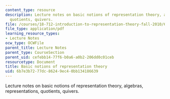 ```yaml
---
content_type: resource
description: Lecture notes on basic notions of representation theory, algebras, representations,
  quotients, quivers.
file: /courses/18-712-introduction-to-representation-theory-fall-2010/6b7e3b7277dc86249ec40bb134186639_MIT18_712F10_ch1.pdf
file_type: application/pdf
learning_resource_types:
- Lecture Notes
ocw_type: OCWFile
parent_title: Lecture Notes
parent_type: CourseSection
parent_uid: cefebb14-77f6-b0a6-a0b2-206dd0c01ceb
resourcetype: Document
title: Basic notions of representation theory
uid: 6b7e3b72-77dc-8624-9ec4-0bb134186639
---
```

Lecture notes on basic notions of representation theory, algebras, representations, quotients, quivers.

